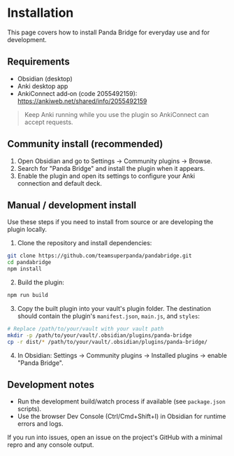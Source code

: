 # Installation

This page covers how to install Panda Bridge for everyday use and for development.

## Requirements

- Obsidian (desktop)
- Anki desktop app
- AnkiConnect add‑on (code 2055492159): https://ankiweb.net/shared/info/2055492159

> Keep Anki running while you use the plugin so AnkiConnect can accept requests.

## Community install (recommended)

1. Open Obsidian and go to Settings → Community plugins → Browse.
2. Search for "Panda Bridge" and install the plugin when it appears.
3. Enable the plugin and open its settings to configure your Anki connection and default deck.

## Manual / development install

Use these steps if you need to install from source or are developing the plugin locally.

1. Clone the repository and install dependencies:

```bash
git clone https://github.com/teamsuperpanda/pandabridge.git
cd pandabridge
npm install
```

2. Build the plugin:

```bash
npm run build
```

3. Copy the built plugin into your vault's plugin folder. The destination should contain the plugin's `manifest.json`, `main.js`, and `styles`:

```bash
# Replace /path/to/your/vault with your vault path
mkdir -p /path/to/your/vault/.obsidian/plugins/panda-bridge
cp -r dist/* /path/to/your/vault/.obsidian/plugins/panda-bridge/
```

4. In Obsidian: Settings → Community plugins → Installed plugins → enable "Panda Bridge".

## Development notes

- Run the development build/watch process if available (see `package.json` scripts).
- Use the browser Dev Console (Ctrl/Cmd+Shift+I) in Obsidian for runtime errors and logs.

If you run into issues, open an issue on the project's GitHub with a minimal repro and any console output.


